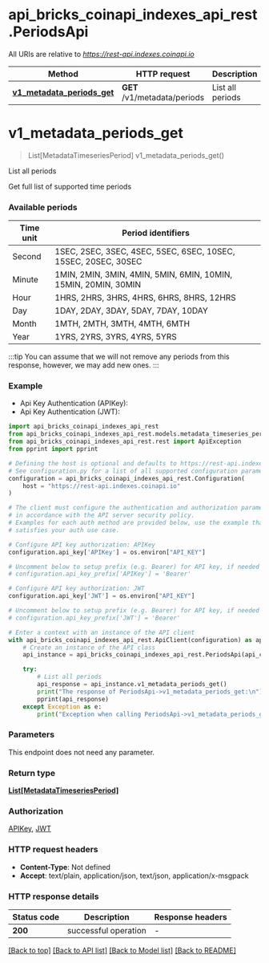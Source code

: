 # api_bricks_coinapi_indexes_api_rest.PeriodsApi

All URIs are relative to *https://rest-api.indexes.coinapi.io*

Method | HTTP request | Description
------------- | ------------- | -------------
[**v1_metadata_periods_get**](PeriodsApi.md#v1_metadata_periods_get) | **GET** /v1/metadata/periods | List all periods


# **v1_metadata_periods_get**
> List[MetadataTimeseriesPeriod] v1_metadata_periods_get()

List all periods

Get full list of supported time periods
            
### Available periods
            
Time unit | Period identifiers
--------- | -----------
Second | 1SEC, 2SEC, 3SEC, 4SEC, 5SEC, 6SEC, 10SEC, 15SEC, 20SEC, 30SEC
Minute | 1MIN, 2MIN, 3MIN, 4MIN, 5MIN, 6MIN, 10MIN, 15MIN, 20MIN, 30MIN
Hour | 1HRS, 2HRS, 3HRS, 4HRS, 6HRS, 8HRS, 12HRS
Day | 1DAY, 2DAY, 3DAY, 5DAY, 7DAY, 10DAY
Month | 1MTH, 2MTH, 3MTH, 4MTH, 6MTH
Year | 1YRS, 2YRS, 3YRS, 4YRS, 5YRS
            
:::tip
You can assume that we will not remove any periods from this response, however, we may add new ones.
:::

### Example

* Api Key Authentication (APIKey):
* Api Key Authentication (JWT):

```python
import api_bricks_coinapi_indexes_api_rest
from api_bricks_coinapi_indexes_api_rest.models.metadata_timeseries_period import MetadataTimeseriesPeriod
from api_bricks_coinapi_indexes_api_rest.rest import ApiException
from pprint import pprint

# Defining the host is optional and defaults to https://rest-api.indexes.coinapi.io
# See configuration.py for a list of all supported configuration parameters.
configuration = api_bricks_coinapi_indexes_api_rest.Configuration(
    host = "https://rest-api.indexes.coinapi.io"
)

# The client must configure the authentication and authorization parameters
# in accordance with the API server security policy.
# Examples for each auth method are provided below, use the example that
# satisfies your auth use case.

# Configure API key authorization: APIKey
configuration.api_key['APIKey'] = os.environ["API_KEY"]

# Uncomment below to setup prefix (e.g. Bearer) for API key, if needed
# configuration.api_key_prefix['APIKey'] = 'Bearer'

# Configure API key authorization: JWT
configuration.api_key['JWT'] = os.environ["API_KEY"]

# Uncomment below to setup prefix (e.g. Bearer) for API key, if needed
# configuration.api_key_prefix['JWT'] = 'Bearer'

# Enter a context with an instance of the API client
with api_bricks_coinapi_indexes_api_rest.ApiClient(configuration) as api_client:
    # Create an instance of the API class
    api_instance = api_bricks_coinapi_indexes_api_rest.PeriodsApi(api_client)

    try:
        # List all periods
        api_response = api_instance.v1_metadata_periods_get()
        print("The response of PeriodsApi->v1_metadata_periods_get:\n")
        pprint(api_response)
    except Exception as e:
        print("Exception when calling PeriodsApi->v1_metadata_periods_get: %s\n" % e)
```



### Parameters

This endpoint does not need any parameter.

### Return type

[**List[MetadataTimeseriesPeriod]**](MetadataTimeseriesPeriod.md)

### Authorization

[APIKey](../README.md#APIKey), [JWT](../README.md#JWT)

### HTTP request headers

 - **Content-Type**: Not defined
 - **Accept**: text/plain, application/json, text/json, application/x-msgpack

### HTTP response details

| Status code | Description | Response headers |
|-------------|-------------|------------------|
**200** | successful operation |  -  |

[[Back to top]](#) [[Back to API list]](../README.md#documentation-for-api-endpoints) [[Back to Model list]](../README.md#documentation-for-models) [[Back to README]](../README.md)


